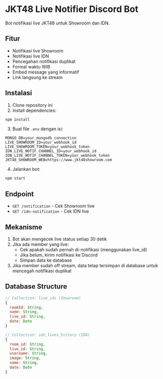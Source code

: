 # JKT48 Live Notifier Discord Bot

Bot notifikasi live JKT48 untuk Showroom dan IDN.

## Fitur

- Notifikasi live Showroom
- Notifikasi live IDN
- Pencegahan notifikasi duplikat
- Format waktu WIB
- Embed message yang informatif
- Link langsung ke stream

## Instalasi

1. Clone repository ini
2. Install dependencies:
```bash
npm install
```

3. Buat file `.env` dengan isi:
```env
MONGO_DB=your_mongodb_connection
LIVE_SHOWROOM_ID=your_webhook_id
LIVE_SHOWROOM_TOKEN=your_webhook_token
IDN_LIVE_NOTIF_CHANNEL_ID=your_webhook_id
IDN_LIVE_NOTIF_CHANNEL_TOKEN=your_webhook_token
JKT48_SHOWROOM_WEB=https://www.jkt48showroom.com
```

4. Jalankan bot:
```bash
npm start
```

## Endpoint

- `GET /notification` - Cek Showroom live
- `GET /idn-notification` - Cek IDN live

## Mekanisme

1. Bot akan mengecek live status setiap 30 detik
2. Jika ada member yang live:
   - Cek apakah sudah pernah di-notifikasi (menggunakan live_id)
   - Jika belum, kirim notifikasi ke Discord
   - Simpan data ke database
3. Jika member sudah off stream, data tetap tersimpan di database untuk mencegah notifikasi duplikat

## Database Structure

```javascript
// Collection: live_ids (Showroom)
{
  roomId: String,
  name: String,
  live_id: String,
  date: Date
}

// Collection: idn_lives_history (IDN)
{
  room_id: String,
  live_id: String,
  username: String,
  image: String,
  name: String,
  date: Date
}
``` 
